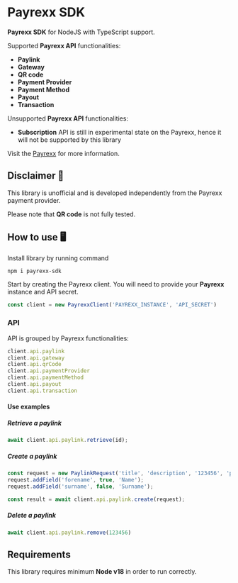 # Payrexx SDK

**Payrexx SDK** for NodeJS with TypeScript support.

Supported **Payrexx API** functionalities:

- **Paylink**
- **Gateway**
- **QR code**
- **Payment Provider**
- **Payment Method**
- **Payout**
- **Transaction**

Unsupported **Payrexx API** functionalities:

- **Subscription** API is still in experimental state on the Payrexx, hence it will not be supported by this library

Visit the [Payrexx](https://payrexx.com/) for more information.

## Disclaimer 🚧

This library is unofficial and is developed independently from the Payrexx payment provider.

Please note that **QR code** is not fully tested.

## How to use 🖥️

Install library by running command

```shell
npm i payrexx-sdk
```

Start by creating the Payrexx client. You will need to provide your **Payrexx** instance and API secret.

```ts
const client = new PayrexxClient('PAYREXX_INSTANCE', 'API_SECRET')
```

### API

API is grouped by Payrexx functionalities:

```ts
client.api.paylink
client.api.gateway
client.api.qrCode
client.api.paymentProvider
client.api.paymentMethod
client.api.payout
client.api.transaction
```

#### Use examples

##### Retrieve a paylink

```ts
await client.api.paylink.retrieve(id);
```

##### Create a paylink

```ts
const request = new PaylinkRequest('title', 'description', '123456', 'purpose', 1000, 'CHF');
request.addField('forename', true, 'Name');
request.addField('surname', false, 'Surname');

const result = await client.api.paylink.create(request);
```

##### Delete a paylink

```ts
await client.api.paylink.remove(123456)
```

## Requirements

This library requires minimum **Node v18** in order to run correctly.
